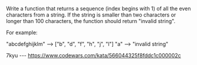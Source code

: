 Write a function that returns a sequence (index begins with 1) of all the even characters from a string. If the string is smaller than two characters or longer than 100 characters, the function should return "invalid string".

For example:

"abcdefghijklm" --> ["b", "d", "f", "h", "j", "l"]
"a" --> "invalid string"

7kyu --- https://www.codewars.com/kata/566044325f8fddc1c000002c
